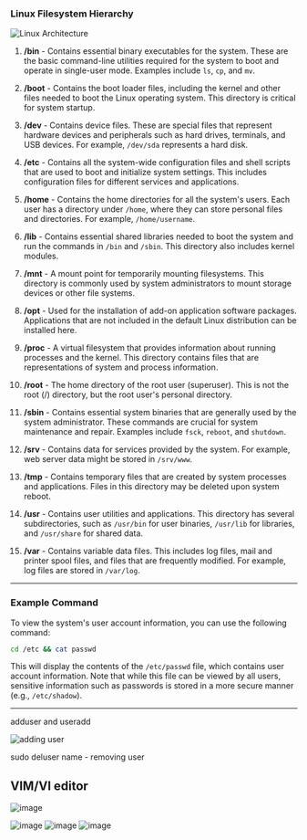 
### Linux Filesystem Hierarchy

![Linux Architecture](https://github.com/pythonkid2/DevOps-Practice/assets/100591950/b7ff75dc-b6dd-40e9-b8ad-a8091d6d2aaf)

1. **/bin** - Contains essential binary executables for the system. These are the basic command-line utilities required for the system to boot and operate in single-user mode. Examples include `ls`, `cp`, and `mv`.

2. **/boot** - Contains the boot loader files, including the kernel and other files needed to boot the Linux operating system. This directory is critical for system startup.

3. **/dev** - Contains device files. These are special files that represent hardware devices and peripherals such as hard drives, terminals, and USB devices. For example, `/dev/sda` represents a hard disk.

4. **/etc** - Contains all the system-wide configuration files and shell scripts that are used to boot and initialize system settings. This includes configuration files for different services and applications.

5. **/home** - Contains the home directories for all the system's users. Each user has a directory under `/home`, where they can store personal files and directories. For example, `/home/username`.

6. **/lib** - Contains essential shared libraries needed to boot the system and run the commands in `/bin` and `/sbin`. This directory also includes kernel modules.

7. **/mnt** - A mount point for temporarily mounting filesystems. This directory is commonly used by system administrators to mount storage devices or other file systems.

8. **/opt** - Used for the installation of add-on application software packages. Applications that are not included in the default Linux distribution can be installed here.

9. **/proc** - A virtual filesystem that provides information about running processes and the kernel. This directory contains files that are representations of system and process information.

10. **/root** - The home directory of the root user (superuser). This is not the root (/) directory, but the root user's personal directory.

11. **/sbin** - Contains essential system binaries that are generally used by the system administrator. These commands are crucial for system maintenance and repair. Examples include `fsck`, `reboot`, and `shutdown`.

12. **/srv** - Contains data for services provided by the system. For example, web server data might be stored in `/srv/www`.

13. **/tmp** - Contains temporary files that are created by system processes and applications. Files in this directory may be deleted upon system reboot.

14. **/usr** - Contains user utilities and applications. This directory has several subdirectories, such as `/usr/bin` for user binaries, `/usr/lib` for libraries, and `/usr/share` for shared data.

15. **/var** - Contains variable data files. This includes log files, mail and printer spool files, and files that are frequently modified. For example, log files are stored in `/var/log`.

---

### Example Command

To view the system's user account information, you can use the following command:
```sh
cd /etc && cat passwd
```
This will display the contents of the `/etc/passwd` file, which contains user account information. Note that while this file can be viewed by all users, sensitive information such as passwords is stored in a more secure manner (e.g., `/etc/shadow`).

---


adduser and useradd

![adding user](https://github.com/pythonkid2/DevOps-Practice/assets/100591950/6cca6b4c-137e-49f7-9c2b-f55eaa45d33b)



sudo deluser name - removing user


## VIM/VI editor

![image](https://github.com/pythonkid2/DevOps-Practice/assets/100591950/be55bd0a-d57d-4d4f-baee-f66de91a916e)

![image](https://github.com/pythonkid2/DevOps-Practice/assets/100591950/cebdaa78-2108-48ad-a6c7-a80335f76454)
![image](https://github.com/pythonkid2/DevOps-Practice/assets/100591950/0b404176-9a8f-4ec0-88dc-46c37f79ee79)
![image](https://github.com/pythonkid2/DevOps-Practice/assets/100591950/e8e990bd-f9bd-4ddf-8c5a-6dc22d64d5a1)









